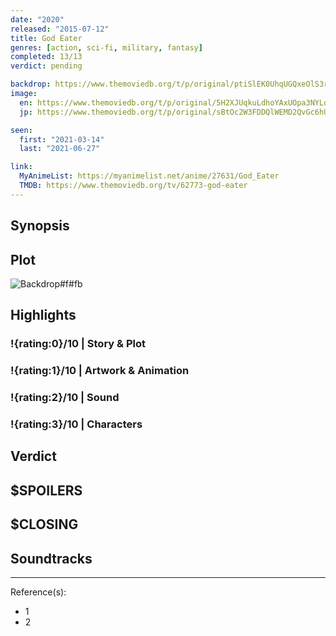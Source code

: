 ```yaml
---
date: "2020"
released: "2015-07-12"
title: God Eater
genres: [action, sci-fi, military, fantasy]
completed: 13/13
verdict: pending

backdrop: https://www.themoviedb.org/t/p/original/ptiSlEK0UhqUGQxeOlS3rn5FBSn.jpg
image:
  en: https://www.themoviedb.org/t/p/original/5H2XJUqkuLdhoYAxUOpa3NYLo8T.jpg
  jp: https://www.themoviedb.org/t/p/original/sBtOc2W3FDDQlWEMD2QvGc6hUDU.jpg

seen:
  first: "2021-03-14"
  last: "2021-06-27"

link:
  MyAnimeList: https://myanimelist.net/anime/27631/God_Eater
  TMDB: https://www.themoviedb.org/tv/62773-god-eater
---
```



## Synopsis

## Plot

![Backdrop#f#fb](https://www.themoviedb.org/t/p/original/oHiyfDq9OMiyQcUJ8fdPJEwA4rR.jpg "Source: TMDB")

## Highlights

### !{rating:0}/10 | Story & Plot

### !{rating:1}/10 | Artwork & Animation

### !{rating:2}/10 | Sound

### !{rating:3}/10 | Characters

## Verdict

## $SPOILERS

## $CLOSING

## Soundtracks

***
Reference(s):

- 1
- 2
